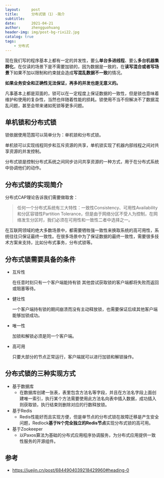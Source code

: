```yaml
---
layout:     post
title:      分布式锁（1）-简介
subtitle:   
date:       2021-04-21
author:     zhengguohuang
header-img: img/post-bg-rixi22.jpg
catalog: true
tags:
    - 分布式
---
```


现在我们写的程序基本上都有一定的并发性，要么**单台多进线程**、要么**多台机器集群化**，在仅读的场景下是不需要加锁的，因为数据是一致的，在**读写混合或者写场景**下如果不加以限制和约束就会造成**写混乱数据不一致**的情况。

**如果业务安全和正确性无法保证，再多的并发也是无意义的。**

凡事基本上都是双面的，锁可以在一定程度上保证数据的一致性，但是锁也意味着维护和使用的复杂性，当然也伴随着性能的损耗。锁使用不当不但解决不了数据混乱问题，甚至会带来诸如死锁等更多问题。

## 单机锁和分布式锁

锁依据使用范围可以简单分为：单机锁和分布式锁。

单机锁可以实现线程同步和互斥资源的共享，单机锁实现了机器内部线程之间对共享资源的并发控制。

分布式锁是控制分布式系统之间同步访问共享资源的一种方式，用于在分布式系统中协调他们的动作。

## 分布式锁的实现简介

分布式CAP理论告诉我们需要做取舍：

> 任何一个分布式系统有三大特性：一致性Consistency、可用性Availability和分区容错性Partition Tolerance，但是由于网络分区不受人为控制，在网络发生分区时，我们必须在可用性和一致性二者中选择之一。

在互联网领域的绝大多数场景中，都需要牺牲强一致性来换取系统的高可用性，系统往往只保证最终一致性。在很多场景中为了保证数据的最终一致性，需要很多技术方案来支持，比如分布式事务，分布式锁等。

## 分布式锁需要具备的条件

- 互斥性

  在任意时刻只有一个客户端能持有锁 其他尝试获取锁的客户端都将失败而返回或阻塞等待。

- 健壮性

  一个客户端持有锁的期间崩溃而没有主动释放锁，也需要保证后续其他客户端能够加锁成功。

- 唯一性

  加锁和解锁必须是同一个客户端。

- 高可用

  只要大部分的节点正常运行，客户端就可以进行加锁和解锁操作。

## 分布式锁的三种实现方式

- 基于数据库
  - 在数据库创建一张表，表里包含方法名等字段，并且在方法名字段上面创建唯一索引，执行某个方法需要使用此方法名向表中插入数据，成功插入则获取锁，执行结束则删除对应的行数释放锁。
- 基于Redis
  - Redis性能好而且实现方便，但是单节点的分布式锁在故障迁移是产生安全问题，Redlock**基于N个完全独立的Redis节点**实现分布式锁的高可用。
- 基于Zookeeper
  - 以Paxos算法为基础的分布式应用程序协调服务，为分布式应用提供一致性服务的开源组件。



## 参考

- https://juejin.cn/post/6844904039218429960#heading-0

